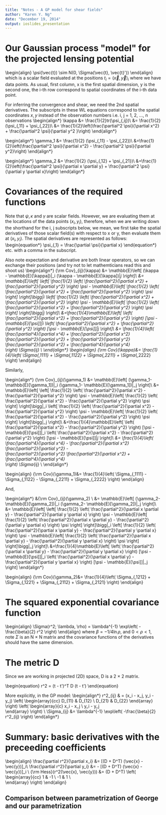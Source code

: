 ```yaml
---
title: "Notes - A GP model for shear fields"
author: "Karen Y. Ng"
date: "December 19, 2014"
output: ioslides_presentation
---
```


# Our Gaussian process "model" for the  projected lensing potential 
\begin{align}
\psi(\vec{t}) \sim N(0, \Sigma(\vec{t}, \vec{t}'))
\end{align}
which is a scalar field evaluated at the positions $t_i = (\vec{x},
\vec{y})_i$ where we have data points. As usual, first column, x is the first spatial
dimension, y is the second one, the i-th row correspond to spatial
coordinates of the i-th data point. 

For inferring the convergence and shear, we need the 2nd spatial
derivatives.
The subscripts in these WL equations correspond to the spatial
coordinates $x, y$ instead of the observation numbers 
i.e. i, j = 1, 2, ..., n observations
\begin{align*}
\kappa &= \frac{1}{2}tr(\psi_{,ij})\\ 
&= \frac{1}{2} (\psi_{,11} + \psi_{,22})\\ 
&=
\frac{1}{2}\left(\frac{\partial^2 \psi}{\partial x^2} +
\frac{\partial^2 \psi}{\partial y^2 }\right)
\end{align*}

\begin{align*}
\gamma_1 &= \frac{1}{2} (\psi_{,11} - \psi_{,22})\\ 
&=\frac{1}{2}\left(\frac{\partial^2 \psi}{\partial x^2} - 
\frac{\partial^2 \psi}{\partial y^2}\right)
\end{align*}

\begin{align*}
\gamma_2 &= \frac{1}{2} (\psi_{,12} + \psi_{,21})\\ 
&=\frac{1}{2}\left(\frac{\partial^2 \psi}{\partial x \partial y} + 
\frac{\partial^2 \psi}{\partial y \partial x}\right)
\end{align*}




# Covariances of the required functions 
Note that $\psi, \kappa$ and $\gamma$ are scalar fields. 
However, we are evaluating them at the locations of the data points
$(x_i, y_i)$, therefore, when we are writing down the shorthand for the
i, j subscripts below, we mean, we first take the spatial derivatives of
those scalar field(s) with
respect to x or y, then evaluate them at $(x_i, y_i)$.
The spatial derivatives are represented as follows: 
\begin{equation*}
\psi_{,1} = \frac{\partial \psi}{\partial x} 
\end{equation*}
etc. with a comma in the subscript. 

Also note expectation and derivative are both linear operators, so we can
exchange their positions (and try not to let mathemticians read this and
shoot us)
\begin{align*}
{\rm Cov}_{ij}(\kappa) &= \mathbb{E}\left[ 
(\kappa - \mathbb{E}[\kappa])|_i 
(\kappa - \mathbb{E}[\kappa])|_j 
\right]\\
&= \mathbb{E}\left[ 
\left[
\frac{1}{2} 
\left( 
\frac{\partial^2}{\partial x^2} + \frac{\partial^2}{\partial y^2}
\right) \psi -
\mathbb{E}\left[ 
\frac{1}{2} 
\left( 
\frac{\partial^2}{\partial x^2} + \frac{\partial^2}{\partial y^2}
\right) \psi 
\right]
\right]\bigg|_i
\left[
\frac{1}{2} 
\left( 
\frac{\partial^2}{\partial x^2} + \frac{\partial^2}{\partial y^2}
\right) \psi -
\mathbb{E}\left[ 
\frac{1}{2} 
\left( 
\frac{\partial^2}{\partial x^2} + \frac{\partial^2}{\partial y^2}
\right) \psi 
\right]
\right]\bigg|_j
\right]\\
&=\frac{1}{4}\mathbb{E}\left[
\left(
\frac{\partial^2}{\partial x^2} +
\frac{\partial^2}{\partial y^2}
\right)
[\psi - \mathbb{E}[\psi]]|_i
\left(
\frac{\partial^2}{\partial x^2} +
\frac{\partial^2}{\partial y^2}
\right)
[\psi - \mathbb{E}[\psi]]|_j
\right]\\
&= \frac{1}{4}\left(
\frac{\partial^4}{\partial x^4} + 
\frac{\partial^2}{\partial x^2} \frac{\partial^2}{\partial y^2} +
\frac{\partial^2}{\partial y^2} \frac{\partial^2}{\partial x^2} + 
\frac{\partial^4}{\partial y^4}  
\right) \Sigma_{ij} \\
\end{align*}
\begin{align}
{\rm Cov}(\kappa)&= \frac{1}{4}\left(
\Sigma_{,1111} + \Sigma_{,1122} + \Sigma_{,2211} + \Sigma_{,2222}
\right)
\end{align}

Similarly,

\begin{align*}
{\rm Cov}_{ij}(\gamma_1) &= \mathbb{E}\left[ 
(\gamma_1- \mathbb{E}[\gamma_1])|_i 
(\gamma_1- \mathbb{E}[\gamma_1])|_j 
\right]\\
&= \mathbb{E}\left[ 
\left[
\frac{1}{2} 
\left( 
\frac{\partial^2}{\partial x^2} - \frac{\partial^2}{\partial y^2}
\right) \psi -
\mathbb{E}\left[ 
\frac{1}{2} 
\left( 
\frac{\partial^2}{\partial x^2} - \frac{\partial^2}{\partial y^2}
\right) \psi 
\right]
\right]\bigg|_i
\left[
\frac{1}{2} 
\left( 
\frac{\partial^2}{\partial x^2} - \frac{\partial^2}{\partial y^2}
\right) \psi -
\mathbb{E}\left[ 
\frac{1}{2} 
\left( 
\frac{\partial^2}{\partial x^2} - \frac{\partial^2}{\partial y^2}
\right) \psi 
\right]
\right]\bigg|_j
\right]\\
&=\frac{1}{4}\mathbb{E}\left[
\left(
\frac{\partial^2}{\partial x^2} - 
\frac{\partial^2}{\partial y^2}
\right)
[\psi - \mathbb{E}[\psi]]|_i
\left(
\frac{\partial^2}{\partial x^2} - 
\frac{\partial^2}{\partial y^2}
\right)
[\psi - \mathbb{E}[\psi]]|_j
\right]\\
&= \frac{1}{4}\left(
\frac{\partial^4}{\partial x^4} - 
\frac{\partial^2}{\partial x^2} \frac{\partial^2}{\partial y^2} -  
\frac{\partial^2}{\partial y^2} \frac{\partial^2}{\partial x^2} + 
\frac{\partial^4}{\partial y^4}  
\right) \Sigma_{ij} \\
\end{align*}

\begin{align}
{\rm Cov}(\gamma_1)&= \frac{1}{4}\left(
\Sigma_{,1111} - \Sigma_{,1122} - \Sigma_{,2211} + \Sigma_{,2222}
\right)
\end{align}

And, 

\begin{align*}
&{\rm Cov}_{ij}(\gamma_2) \\
&= \mathbb{E}\left[ 
(\gamma_2- \mathbb{E}[\gamma_2])|_i 
(\gamma_2- \mathbb{E}[\gamma_2])|_j 
\right]\\
&= \mathbb{E}\left[ 
\left[
\frac{1}{2} 
\left( 
\frac{\partial^2}{\partial x \partial y} - \frac{\partial^2}{\partial y
\partial x}
\right) \psi -
\mathbb{E}\left[ 
\frac{1}{2} 
\left( 
\frac{\partial^2}{\partial x \partial y} - \frac{\partial^2}{\partial y
\partial x}
\right) \psi 
\right]
\right]\bigg|_i
\left[
\frac{1}{2} 
\left( 
\frac{\partial^2}{\partial x \partial y} - \frac{\partial^2}{\partial y
\partial x}
\right) \psi -
\mathbb{E}\left[ 
\frac{1}{2} 
\left( 
\frac{\partial^2}{\partial x \partial y} - \frac{\partial^2}{\partial y
\partial x}
\right) \psi 
\right]
\right]\bigg|_j
\right]\\
&=\frac{1}{4}\mathbb{E}\left[
\left(
\frac{\partial^2}{\partial x \partial y} - 
\frac{\partial^2}{\partial y \partial x}
\right)
[\psi - \mathbb{E}[\psi]]|_i
\left(
\frac{\partial^2}{\partial x \partial y} - 
\frac{\partial^2}{\partial y \partial x}
\right)
[\psi - \mathbb{E}[\psi]]|_j
\right]
\end{align*}

\begin{align}
{\rm Cov}(\gamma_2)&= \frac{1}{4}\left(
\Sigma_{,1212} + \Sigma_{,1221} + \Sigma_{,2112} + \Sigma_{,2121}
\right)
\end{align}

# The squared exponential covariance function 
\begin{align}
\Sigma(r^2; \lambda, \rho) = \lambda^{-1} \exp\left( -
\frac{\beta}{2} r^2 \right)
\end{align}
where $\beta = - 1/4 \ln \rho$, and $0 < \rho < 1$, note $\Sigma$ is an N
$\times$ N matrix and the covariance functions of the derivatives should
have the same dimension. 

# The metric D  
Since we are working in projected (2D) space, D is a 2 $\times$ 2 matrix.

\begin{equation}
r^2 = (t - t')^T D (t - t') 
\end{equation}

More explicitly, in the GP model:
\begin{align*}
r^2_{ij} & = (x_i - x_j, y_i - y_j)
\left(
\begin{array}{cc}
D_{11} & D_{12} \\ D_{21} & D_{22} 
\end{array}
\right)
\left(
\begin{array}{c}
x_i - x_j \\ y_i - y_j  
\end{array}
\right)
\\
\Sigma_{ij} &= \lambda^{-1} \exp\left( -\frac{\beta}{2} r^2_{ij} \right)
\end{align*}

# Summary: basic derivatives with the preceeding coefficients
\begin{align}
\frac{\partial r^2}{\partial x_i} &= [(D + D^T) (\vec{x} - \vec{y})]_i\\
\frac{\partial r^2}{\partial y_i} &= - [(D + D^T) (\vec{x} - \vec{y})]_i \\
{\rm Hess}(r^2(\vec{x}, \vec{y})) &= (D + D^T) \left(
					\begin{array}{cc}
					1 & -1 \\
					-1 & 1 \\  
					\end{array}
					\right) 
					\end{align}



## Comparison between parametrization of George and our parametrization



